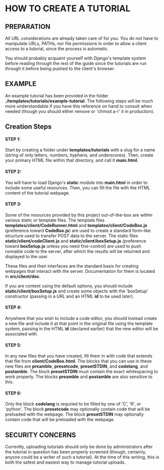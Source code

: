 # HOW TO CREATE A TUTORIAL

## PREPARATION
All URL considerations are already taken care of for you. You do not have to manipulate URLs, PATHs, nor file permissions in order to allow a client access to a tutorial, since the process is automatic.

You should probably acquaint yourself with Django's template system before reading through the rest of the guide since the tutorials are run through it before being pushed to the client's browser.

## EXAMPLE
An example tutorial has been provided in the folder **./templates/tutorials/example-tutorial**. The following steps will be much more understandable if you have this reference on hand to consult when needed (though you should either remove or 'chmod a-r' it in production).

## Creation Steps

#### STEP 1:
Start by creating a folder under **templates/tutorials** with a slug for a name (string of only letters, numbers, hyphens, and underscores). Then, create your primary HTML file within that directory, and call it **main.html**.

#### STEP 2:
You will have to load Django's **static** module into **main.html** in order to include some useful resources. Then, you can fill the file with the HTML content of the tutorial webpage.

#### STEP 3:
Some of the resources provided by this project out-of-the-box are within various static or template files. The template files **templates/client/CodeRunner.html** and **templates/client/CodeBox.js** (preference toward **CodeBox.js**) are used to create a standard form-like structure used to transfer POST data to the server. The static files **static/client/codeClient.js** and **static/client/boxSetup.js** (preference toward **boxSetup.js** unless you need fine-control) are used to push runnable code to the server, after which the results will be returned and displayed to the user.

These files and their interfaces are the standard basis for creating webpages that interact with the server. Documentation for them is located in **src/client/doc**.

If you are content using the default options, you should include **static/client/boxSetup.js** and create some objects with the 'boxSetup' constructor (passing in a URL and an HTML **id** to be used later).

#### STEP 4:
Anywhere that you wish to include a code editor, you should instead create a new file and include it at that point in the original file using the template system, passing in the HTML **id** (declared earlier) that the new editor will be associated with.

#### STEP 5:
In any new files that you have created, fill them in with code that extends that file from **client/CodeBox.html**. The blocks that you can use in these new files are **preamble**, **presetcode**, **presetSTDIN**, and **codelang**, and **postamble**. The block **presetSTDIN** must contain the exact whitespacing to work properly. The blocks **preamble** and **postamble** are also sensitive to this.

#### STEP 6:
Only the block **codelang** is requried to be filled by one of 'C', 'R', or 'python'. The block **presetcode** may optionally contain code that will be preloaded with the webpage. The block **presetSTDIN** may optionally contain code that will be preloaded with the webpage.

## SECURITY CONCERNS
Currently, uploading tutorials should only be done by administrators after the tutorial in question has been properly screened (though, certainly, anyone could be a writer of such a tutorial). At the time of this writing, this is both the safest and easiest way to manage tutorial uploads.